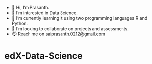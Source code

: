 - 👋 Hi, I’m Prasanth.
- 👀 I’m interested in Data Science.
- 🌱 I’m currently learning it using two programming languages R and Python.
- 💞️ I’m looking to collaborate on projects and assessments.
- 📫 Reach me on saiprasanth.0212@gmail.com
# edX-Data-Science
